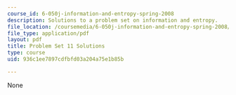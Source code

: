 ```yaml
---
course_id: 6-050j-information-and-entropy-spring-2008
description: Solutions to a problem set on information and entropy.
file_location: /coursemedia/6-050j-information-and-entropy-spring-2008/936c1ee7897cdfbfd03a204a75e1b85b_MIT6_050JS08_ps_11_sol.pdf
file_type: application/pdf
layout: pdf
title: Problem Set 11 Solutions
type: course
uid: 936c1ee7897cdfbfd03a204a75e1b85b

---
```

None